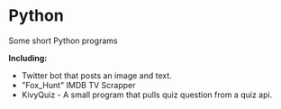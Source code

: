 # Python
Some short Python programs

**Including:**
- Twitter bot that posts an image and text.
- "Fox_Hunt" IMDB TV Scrapper
- KivyQuiz - A small program that pulls quiz question from a quiz api.

